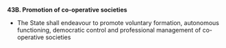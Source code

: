 **43B. Promotion of co-operative societies**
- The State shall endeavour to promote voluntary formation, autonomous functioning, democratic control and professional management of co-operative societies